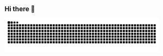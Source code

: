 ## Hi there 👋


<img src="https://raw.githubusercontent.com/PavithraaDeenadayalan/PavithraaDeenadayalan/output/snake.svg" alt="Snake animation" />
<!--
**PavithraaDeenadayalan/PavithraaDeenadayalan** is a ✨ _special_ ✨ repository because its `README.md` (this file) appears on your GitHub profile.

Here are some ideas to get you started:

- 🔭 I’m currently working on ...
- 🌱 I’m currently learning ...
- 👯 I’m looking to collaborate on ...
- 🤔 I’m looking for help with ...
- 💬 Ask me about ...
- 📫 How to reach me: ...
- 😄 Pronouns: ...
- ⚡ Fun fact: ...
-->
